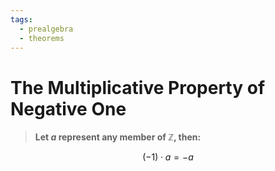 ```yaml
---
tags:
  - prealgebra
  - theorems
---
```


# The Multiplicative Property of Negative One

> **Let $a$ represent any member of $\mathbb{Z}$, then:**

$$ (-1) \cdot a = -a $$

